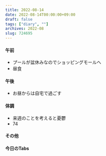 ```yaml
---
title: 2022-08-14
date: 2022-08-14T00:00:00+09:00
draft: false
tags: ["diary", ""]
archives: 2022-08
slug: 724695
---
```

#### 午前
- プールが盆休みなのでショッピングモールへ
- 昼食
#### 午後
- お昼からは自宅で過ごす
#### 体調
- 来週のことを考えると憂鬱
- 74
#### その他
#### 今日のTabs
